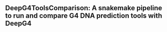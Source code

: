 
<!-- README.md is generated from README.Rmd. Please edit that file -->

## DeepG4ToolsComparison: A snakemake pipeline to run and compare G4 DNA prediction tools with DeepG4

